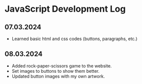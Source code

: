 # JavaScript Development Log

## 07.03.2024
- Learned basic html and css codes (buttons, paragraphs, etc.)

## 08.03.2024
- Added rock-paper-scissors game to the website.
- Set images to buttons to show them better.
- Updated button images with my own artwork. 
